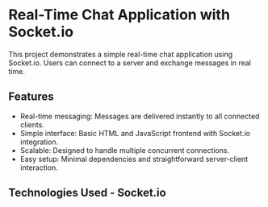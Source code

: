 # Real-Time Chat Application with Socket.io

This project demonstrates a simple real-time chat application using Socket.io. Users can connect to a server and exchange messages in real time.

## Features

- Real-time messaging: Messages are delivered instantly to all connected clients.
- Simple interface: Basic HTML and JavaScript frontend with Socket.io integration.
- Scalable: Designed to handle multiple concurrent connections.
- Easy setup: Minimal dependencies and straightforward server-client interaction.

## Technologies Used - Socket.io


